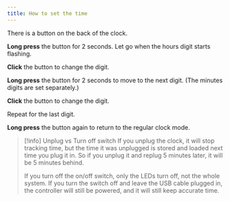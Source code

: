 ```yaml
---
title: How to set the time
---
```



There is a button on the back of the clock.

**Long press** the button for 2 seconds. Let go when the hours digit starts flashing.

**Click** the button to change the digit.

**Long press** the button for 2 seconds to move to the next digit. (The minutes digits are set separately.)

**Click** the button to change the digit.

Repeat for the last digit.

**Long press** the button again to return to the regular clock mode.

> [!info] Unplug vs Turn off switch
> If you unplug the clock, it will stop tracking time, but the time it was unplugged is stored and loaded next time you plug it in. So if you unplug it and replug 5 minutes later, it will be 5 minutes behind.
>
> If you turn off the on/off switch, only the LEDs turn off, not the whole system. If you turn the switch off and leave the USB cable plugged in, the controller will still be powered, and it will still keep accurate time.
